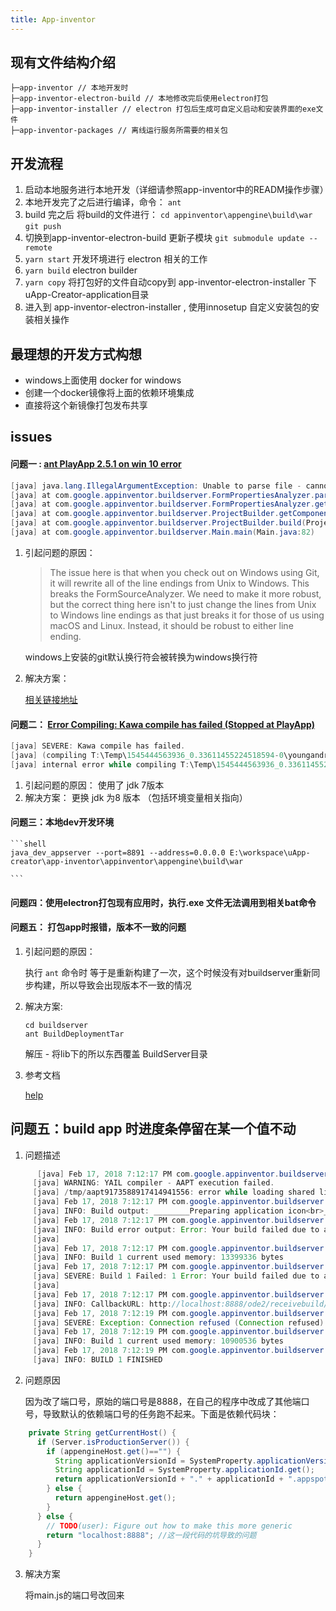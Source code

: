 ```yaml
---
title: App-inventor 
---
```


## 现有文件结构介绍
```
├─app-inventor // 本地开发时
├─app-inventor-electron-build // 本地修改完后使用electron打包
├─app-inventor-installer // electron 打包后生成可自定义启动和安装界面的exe文件
├─app-inventor-packages // 离线运行服务所需要的相关包
```


## 开发流程

1. 启动本地服务进行本地开发（详细请参照app-inventor中的READM操作步骤）
2. 本地开发完了之后进行编译，命令： `ant`
3. build 完之后 将build的文件进行： `cd appinventor\appengine\build\war`  `git push`
4. 切换到app-inventor-electron-build 更新子模块 `git submodule update --remote`
5. `yarn start` 开发环境进行 electron 相关的工作
6. `yarn build` electron builder
7. `yarn copy` 将打包好的文件自动copy到 app-inventor-electron-installer 下 uApp-Creator-application目录
8. 进入到 app-inventor-electron-installer , 使用innosetup 自定义安装包的安装相关操作

## 最理想的开发方式构想

- windows上面使用 docker for windows 
- 创建一个docker镜像将上面的依赖环境集成
- 直接将这个新镜像打包发布共享

## issues

#### 问题一 : [ant PlayApp 2.5.1 on win 10 error](https://groups.google.com/forum/#!searchin/app-inventor-open-source-dev/playApp%7Csort:date/app-inventor-open-source-dev/eQyllvP0hDs/1315l8iXFwAJ)

```java
[java] java.lang.IllegalArgumentException: Unable to parse file - cannot locate beginning of $JSON section
[java] at com.google.appinventor.buildserver.FormPropertiesAnalyzer.parseSourceFile(FormPropertiesAnalyzer.java:62)
[java] at com.google.appinventor.buildserver.FormPropertiesAnalyzer.getComponentBlocksFromSchemeFile(FormPropertiesAnalyzer.java:123)
[java] at com.google.appinventor.buildserver.ProjectBuilder.getComponentBlocks(ProjectBuilder.java:279)
[java] at com.google.appinventor.buildserver.ProjectBuilder.build(ProjectBuilder.java:155)
[java] at com.google.appinventor.buildserver.Main.main(Main.java:82)
```
1. 引起问题的原因：

    >The issue here is that when you check out on Windows using Git, it will rewrite all of the line endings from Unix to Windows. This breaks the FormSourceAnalyzer. We need to make it more robust, but the correct thing here isn't to just change the lines from Unix to Windows line endings as that just breaks it for those of us using macOS and Linux. Instead, it should be robust to either line ending.

    windows上安装的git默认换行符会被转换为windows换行符
2. 解决方案：
     
     [相关链接地址](https://github.com/mit-cml/appinventor-sources/issues/1531)

#### 问题二： [Error Compiling: Kawa compile has failed (Stopped at PlayApp)](https://groups.google.com/forum/#!searchin/app-inventor-open-source-dev/Kawa$20compile$20has$20failed|sort:date/app-inventor-open-source-dev/O53xaP1PlsM/rsPcvh3zEgAJ)
```java
[java] SEVERE: Kawa compile has failed.
[java] (compiling T:\Temp\1545444563936_0.33611455224518594-0\youngandroidproject\..\src\edu\mit\appinventor\aicompanion3\Screen1.yail to edu.mit.appinventor.aicompanion3.Screen1)
[java] internal error while compiling T:\Temp\1545444563936_0.33611455224518594-0\youngandroidproject\..\src\edu\mit\appinventor\aicompanion3\Screen1.yail
```
1. 引起问题的原因：
    使用了 jdk 7版本
2. 解决方案：
    更换 jdk 为8 版本 （包括环境变量相关指向）

#### 问题三：本地dev开发环境
    ```shell
    java_dev_appserver --port=8891 --address=0.0.0.0 E:\workspace\uApp-creator\app-inventor\appinventor\appengine\build\war

    ```

####  问题四：使用electron打包现有应用时，执行.exe 文件无法调用到相关bat命令

####  问题五： 打包app时报错，版本不一致的问题
1. 引起问题的原因： 

    执行 `ant` 命令时 等于是重新构建了一次，这个时候没有对buildserver重新同步构建，所以导致会出现版本不一致的情况

2. 解决方案:

    ```
    cd buildserver
    ant BuildDeploymentTar
    ```
     解压 - 将lib下的所以东西覆盖 BuildServer目录
     
3. 参考文档

    [help](https://docs.google.com/document/pub?id=1Xc9yt02x3BRoq5m1PJHBr81OOv69rEBy8LVG_84j9jc)



## 问题五：build app 时进度条停留在某一个值不动

1. 问题描述

```java
      [java] Feb 17, 2018 7:12:17 PM com.google.appinventor.buildserver.Compiler runAaptPackage
     [java] WARNING: YAIL compiler - AAPT execution failed.
     [java] /tmp/aapt9173588917414941556: error while loading shared libraries: libz.so.1: wrong ELF class: ELFCLASS64
     [java] Feb 17, 2018 7:12:17 PM com.google.appinventor.buildserver.BuildServer build
     [java] INFO: Build output: ________Preparing application icon<br>________Creating animation xml<br>________Creating style xml<br>________Generating manifest                file<br>________Attaching native libraries<br>________Attaching Android Archive (AAR) libraries<br>________Attaching component assets<br>________Invoking           AAPT<br>YAIL compiler - AAPT execution failed.<br>
     [java] Feb 17, 2018 7:12:17 PM com.google.appinventor.buildserver.BuildServer build
     [java] INFO: Build error output: Error: Your build failed due to an error in the AAPT stage, not because of an error in your program.
     [java] 
     [java] Feb 17, 2018 7:12:17 PM com.google.appinventor.buildserver.BuildServer checkMemory
     [java] INFO: Build 1 current used memory: 13399336 bytes
     [java] Feb 17, 2018 7:12:17 PM com.google.appinventor.buildserver.BuildServer buildAndCreateZip
     [java] SEVERE: Build 1 Failed: 1 Error: Your build failed due to an error in the AAPT stage, not because of an error in your program.
     [java] 
     [java] Feb 17, 2018 7:12:17 PM com.google.appinventor.buildserver.BuildServer$1 run
     [java] INFO: CallbackURL: http://localhost:8888/ode2/receivebuild/                 5kivunvmyfk1e6t6tui9sncvrynpyw17kvsgtc65rhp4udbuxn3l6eykuknrbjez80f9rf4tzilzyrtzmx9hqp7q0ce4gd2sxr1nm7m9w4wuue67wvu543q8mhhr1sv5vqaj2c51lfojfc4pgrrnlfhlzpe08afkqmf/build/Android
     [java] Feb 17, 2018 7:12:19 PM com.google.appinventor.buildserver.BuildServer$1 run
     [java] SEVERE: Exception: Connection refused (Connection refused) and the length is of inputZip is 1786
     [java] Feb 17, 2018 7:12:19 PM com.google.appinventor.buildserver.BuildServer checkMemory
     [java] INFO: Build 1 current used memory: 10900536 bytes
     [java] Feb 17, 2018 7:12:19 PM com.google.appinventor.buildserver.BuildServer$1 run
     [java] INFO: BUILD 1 FINISHED
```

2. 问题原因

   因为改了端口号，原始的端口号是8888，在自己的程序中改成了其他端口号，导致默认的依赖端口号的任务跑不起来。下面是依赖代码块：

```java
    private String getCurrentHost() {
      if (Server.isProductionServer()) {
        if (appengineHost.get()=="") {
          String applicationVersionId = SystemProperty.applicationVersion.get();
          String applicationId = SystemProperty.applicationId.get();
          return applicationVersionId + "." + applicationId + ".appspot.com";
        } else {
          return appengineHost.get();
        }
      } else {
        // TODO(user): Figure out how to make this more generic
        return "localhost:8888"; //这一段代码的坑导致的问题
      }
    }
```

3. 解决方案

   将main.js的端口号改回来



